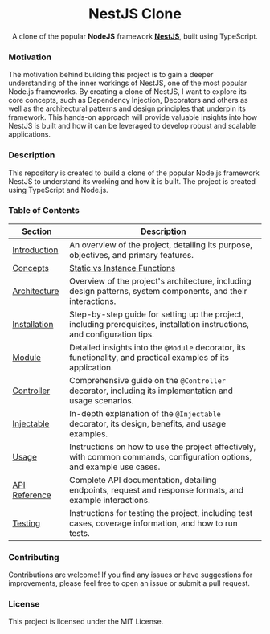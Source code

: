 <!-- Google tag (gtag.js) -->
<script async src="https://www.googletagmanager.com/gtag/js?id=G-1PT3KE52PE"></script>
<script>
  window.dataLayer = window.dataLayer || [];
  function gtag(){dataLayer.push(arguments);}
  gtag('js', new Date());

  gtag('config', 'G-1PT3KE52PE');
</script>

<h1 style="text-align: center;">NestJS Clone</h1>

<p style="text-align: center;">
  A clone of the popular <b>NodeJS</b> framework <a href="https://nestjs.com"><b>NestJS</b></a>, built using TypeScript.
</p>

### Motivation

The motivation behind building this project is to gain a deeper understanding of the inner workings of NestJS, one of
the most popular Node.js frameworks. By creating a clone of NestJS, I want to explore its core concepts, such as
Dependency Injection, Decorators and others as well as the architectural patterns and design principles that underpin
its framework. This hands-on approach
will provide valuable insights into how NestJS is built and how it can be leveraged to develop robust and scalable
applications.

### Description

This repository is created to build a clone of the popular Node.js framework NestJS to understand its working and how it
is built. The project is created using TypeScript and Node.js.

### Table of Contents

| **Section**                                            | **Description**                                                                                                            |
|--------------------------------------------------------|----------------------------------------------------------------------------------------------------------------------------|
| [Introduction](introduction.md)                        | An overview of the project, detailing its purpose, objectives, and primary features.                                       |
| [Concepts](concepts/static-functions-in-javascript.md) | [Static vs Instance Functions](concepts/static-functions-in-javascript.md)                                                 |                                   |
| [Architecture](arch/architecture.md)                   | Overview of the project's architecture, including design patterns, system components, and their interactions.              |
| [Installation](installation.md)                        | Step-by-step guide for setting up the project, including prerequisites, installation instructions, and configuration tips. |
| [Module](module.md)                                    | Detailed insights into the `@Module` decorator, its functionality, and practical examples of its application.              |
| [Controller](controller.md)                            | Comprehensive guide on the `@Controller` decorator, including its implementation and usage scenarios.                      |
| [Injectable](injectable.md)                            | In-depth explanation of the `@Injectable` decorator, its design, benefits, and usage examples.                             |
| [Usage](usage.md)                                      | Instructions on how to use the project effectively, with common commands, configuration options, and example use cases.    |
| [API Reference](api.md)                                | Complete API documentation, detailing endpoints, request and response formats, and example interactions.                   |
| [Testing](testing.md)                                  | Instructions for testing the project, including test cases, coverage information, and how to run tests.                    |

### Contributing

Contributions are welcome! If you find any issues or have suggestions for improvements, please feel free to open an
issue or submit a pull request.

### License

This project is licensed under the MIT License.
